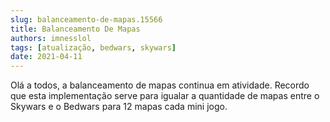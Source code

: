 ```yaml
---
slug: balanceamento-de-mapas.15566
title: Balanceamento De Mapas
authors: imnesslol
tags: [atualização, bedwars, skywars]
date: 2021-04-11
---
```


Olá a todos, a balanceamento de mapas continua em atividade. Recordo que esta implementação serve para igualar a quantidade de mapas entre o Skywars e o Bedwars para 12 mapas cada mini jogo.